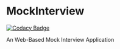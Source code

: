 # MockInterview

[![Codacy Badge](https://api.codacy.com/project/badge/Grade/6b90e878fa4d4f1293f5ce2d18f16ab2)](https://www.codacy.com/manual/0x00000FF/MockInterview?utm_source=github.com&utm_medium=referral&utm_content=CNU-SE10/MockInterview&utm_campaign=Badge_Grade)

An Web-Based Mock Interview Application
